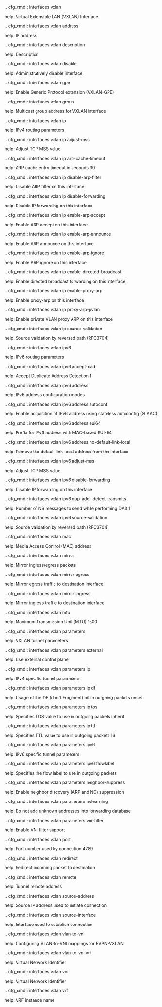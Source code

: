 .. cfg_cmd:: interfaces vxlan <tag>

help: Virtual Extensible LAN (VXLAN) Interface

.. cfg_cmd:: interfaces vxlan <tag> address

help: IP address

.. cfg_cmd:: interfaces vxlan <tag> description

help: Description

.. cfg_cmd:: interfaces vxlan <tag> disable

help: Administratively disable interface

.. cfg_cmd:: interfaces vxlan <tag> gpe

help: Enable Generic Protocol extension (VXLAN-GPE)

.. cfg_cmd:: interfaces vxlan <tag> group

help: Multicast group address for VXLAN interface

.. cfg_cmd:: interfaces vxlan <tag> ip

help: IPv4 routing parameters

.. cfg_cmd:: interfaces vxlan <tag> ip adjust-mss

help: Adjust TCP MSS value

.. cfg_cmd:: interfaces vxlan <tag> ip arp-cache-timeout

help: ARP cache entry timeout in seconds
30


.. cfg_cmd:: interfaces vxlan <tag> ip disable-arp-filter

help: Disable ARP filter on this interface

.. cfg_cmd:: interfaces vxlan <tag> ip disable-forwarding

help: Disable IP forwarding on this interface

.. cfg_cmd:: interfaces vxlan <tag> ip enable-arp-accept

help: Enable ARP accept on this interface

.. cfg_cmd:: interfaces vxlan <tag> ip enable-arp-announce

help: Enable ARP announce on this interface

.. cfg_cmd:: interfaces vxlan <tag> ip enable-arp-ignore

help: Enable ARP ignore on this interface

.. cfg_cmd:: interfaces vxlan <tag> ip enable-directed-broadcast

help: Enable directed broadcast forwarding on this interface

.. cfg_cmd:: interfaces vxlan <tag> ip enable-proxy-arp

help: Enable proxy-arp on this interface

.. cfg_cmd:: interfaces vxlan <tag> ip proxy-arp-pvlan

help: Enable private VLAN proxy ARP on this interface

.. cfg_cmd:: interfaces vxlan <tag> ip source-validation

help: Source validation by reversed path (RFC3704)

.. cfg_cmd:: interfaces vxlan <tag> ipv6

help: IPv6 routing parameters

.. cfg_cmd:: interfaces vxlan <tag> ipv6 accept-dad

help: Accept Duplicate Address Detection
1


.. cfg_cmd:: interfaces vxlan <tag> ipv6 address

help: IPv6 address configuration modes

.. cfg_cmd:: interfaces vxlan <tag> ipv6 address autoconf

help: Enable acquisition of IPv6 address using stateless autoconfig (SLAAC)

.. cfg_cmd:: interfaces vxlan <tag> ipv6 address eui64

help: Prefix for IPv6 address with MAC-based EUI-64

.. cfg_cmd:: interfaces vxlan <tag> ipv6 address no-default-link-local

help: Remove the default link-local address from the interface

.. cfg_cmd:: interfaces vxlan <tag> ipv6 adjust-mss

help: Adjust TCP MSS value

.. cfg_cmd:: interfaces vxlan <tag> ipv6 disable-forwarding

help: Disable IP forwarding on this interface

.. cfg_cmd:: interfaces vxlan <tag> ipv6 dup-addr-detect-transmits

help: Number of NS messages to send while performing DAD
1


.. cfg_cmd:: interfaces vxlan <tag> ipv6 source-validation

help: Source validation by reversed path (RFC3704)

.. cfg_cmd:: interfaces vxlan <tag> mac

help: Media Access Control (MAC) address

.. cfg_cmd:: interfaces vxlan <tag> mirror

help: Mirror ingress/egress packets

.. cfg_cmd:: interfaces vxlan <tag> mirror egress

help: Mirror egress traffic to destination interface

.. cfg_cmd:: interfaces vxlan <tag> mirror ingress

help: Mirror ingress traffic to destination interface

.. cfg_cmd:: interfaces vxlan <tag> mtu

help: Maximum Transmission Unit (MTU)
1500


.. cfg_cmd:: interfaces vxlan <tag> parameters

help: VXLAN tunnel parameters

.. cfg_cmd:: interfaces vxlan <tag> parameters external

help: Use external control plane

.. cfg_cmd:: interfaces vxlan <tag> parameters ip

help: IPv4 specific tunnel parameters

.. cfg_cmd:: interfaces vxlan <tag> parameters ip df

help: Usage of the DF (don't Fragment) bit in outgoing packets
unset


.. cfg_cmd:: interfaces vxlan <tag> parameters ip tos

help: Specifies TOS value to use in outgoing packets
inherit


.. cfg_cmd:: interfaces vxlan <tag> parameters ip ttl

help: Specifies TTL value to use in outgoing packets
16


.. cfg_cmd:: interfaces vxlan <tag> parameters ipv6

help: IPv6 specific tunnel parameters

.. cfg_cmd:: interfaces vxlan <tag> parameters ipv6 flowlabel

help: Specifies the flow label to use in outgoing packets

.. cfg_cmd:: interfaces vxlan <tag> parameters neighbor-suppress

help: Enable neighbor discovery (ARP and ND) suppression

.. cfg_cmd:: interfaces vxlan <tag> parameters nolearning

help: Do not add unknown addresses into forwarding database

.. cfg_cmd:: interfaces vxlan <tag> parameters vni-filter

help: Enable VNI filter support

.. cfg_cmd:: interfaces vxlan <tag> port

help: Port number used by connection
4789


.. cfg_cmd:: interfaces vxlan <tag> redirect

help: Redirect incoming packet to destination

.. cfg_cmd:: interfaces vxlan <tag> remote

help: Tunnel remote address

.. cfg_cmd:: interfaces vxlan <tag> source-address

help: Source IP address used to initiate connection

.. cfg_cmd:: interfaces vxlan <tag> source-interface

help: Interface used to establish connection

.. cfg_cmd:: interfaces vxlan <tag> vlan-to-vni <tag>

help: Configuring VLAN-to-VNI mappings for EVPN-VXLAN

.. cfg_cmd:: interfaces vxlan <tag> vlan-to-vni <tag> vni

help: Virtual Network Identifier

.. cfg_cmd:: interfaces vxlan <tag> vni

help: Virtual Network Identifier

.. cfg_cmd:: interfaces vxlan <tag> vrf

help: VRF instance name

